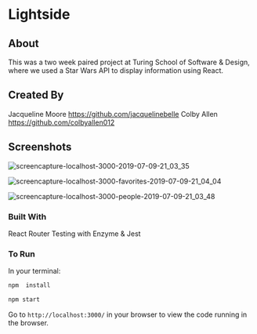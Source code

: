 # Lightside

## About

This was a two week paired project at Turing School of Software & Design, where we used a Star Wars API to display information using React.

## Created By

Jacqueline Moore https://github.com/jacquelinebelle
Colby Allen https://github.com/colbyallen012

## Screenshots

![screencapture-localhost-3000-2019-07-09-21_03_35](https://user-images.githubusercontent.com/43159025/60937299-2668c680-a28d-11e9-9ac4-cc2f60f944be.png)

![screencapture-localhost-3000-favorites-2019-07-09-21_04_04](https://user-images.githubusercontent.com/43159025/60937315-341e4c00-a28d-11e9-9361-9acc1e23499f.png)


![screencapture-localhost-3000-people-2019-07-09-21_03_48](https://user-images.githubusercontent.com/43159025/60937350-531cde00-a28d-11e9-8c7b-17bf18c900d2.png)

### Built With
React
Router
Testing with Enzyme & Jest

### To Run
In your terminal:

```bash
npm  install
```

```bash
npm start
```

Go to `http://localhost:3000/` in your browser to view the code running in the browser.
